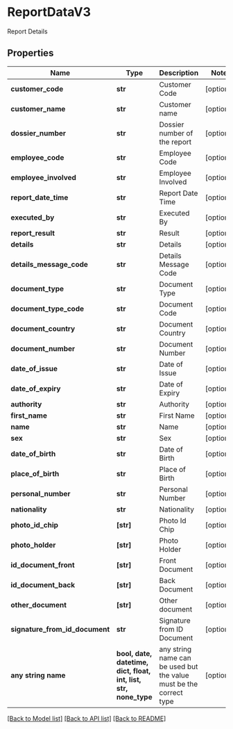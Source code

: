 # ReportDataV3

Report Details

## Properties
Name | Type | Description | Notes
------------ | ------------- | ------------- | -------------
**customer_code** | **str** | Customer Code | [optional] 
**customer_name** | **str** | Customer name | [optional] 
**dossier_number** | **str** | Dossier number of the report | [optional] 
**employee_code** | **str** | Employee Code | [optional] 
**employee_involved** | **str** | Employee Involved | [optional] 
**report_date_time** | **str** | Report Date Time | [optional] 
**executed_by** | **str** | Executed By | [optional] 
**report_result** | **str** | Result | [optional] 
**details** | **str** | Details | [optional] 
**details_message_code** | **str** | Details Message Code | [optional] 
**document_type** | **str** | Document Type | [optional] 
**document_type_code** | **str** | Document Code | [optional] 
**document_country** | **str** | Document Country | [optional] 
**document_number** | **str** | Document Number | [optional] 
**date_of_issue** | **str** | Date of Issue | [optional] 
**date_of_expiry** | **str** | Date of Expiry | [optional] 
**authority** | **str** | Authority | [optional] 
**first_name** | **str** | First Name | [optional] 
**name** | **str** | Name | [optional] 
**sex** | **str** | Sex | [optional] 
**date_of_birth** | **str** | Date of Birth | [optional] 
**place_of_birth** | **str** | Place of Birth | [optional] 
**personal_number** | **str** | Personal Number | [optional] 
**nationality** | **str** | Nationality | [optional] 
**photo_id_chip** | **[str]** | Photo Id Chip | [optional] 
**photo_holder** | **[str]** | Photo Holder | [optional] 
**id_document_front** | **[str]** | Front Document | [optional] 
**id_document_back** | **[str]** | Back Document | [optional] 
**other_document** | **[str]** | Other document | [optional] 
**signature_from_id_document** | **str** | Signature from ID Document | [optional] 
**any string name** | **bool, date, datetime, dict, float, int, list, str, none_type** | any string name can be used but the value must be the correct type | [optional]

[[Back to Model list]](../README.md#documentation-for-models) [[Back to API list]](../README.md#documentation-for-api-endpoints) [[Back to README]](../README.md)


